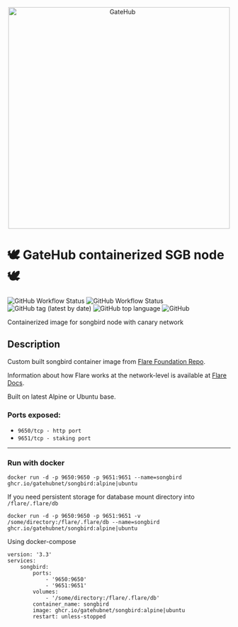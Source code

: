 <p align="center">
    <a href="https://gatehub.net">
      <img src="https://cdn.gatehub.net/img/gatehub_logo_blue.svg" alt="GateHub"/ width="500px">
    </a>
</p>

# 🕊️ **GateHub containerized SGB node** 🕊️
![GitHub Workflow Status](https://img.shields.io/github/workflow/status/gatehubnet/songbird/Docker%20Test?color=blue&label=test&style=plastic)
![GitHub Workflow Status](https://img.shields.io/github/workflow/status/gatehubnet/songbird/Docker%20Image?style=plastic&logo=docker&color=blue)
![GitHub tag (latest by date)](https://img.shields.io/github/v/tag/gatehubnet/songbird?label=latest&style=plastic)
![GitHub top language](https://img.shields.io/github/languages/top/gatehubnet/songbird?color=blue&style=plastic)
![GitHub](https://img.shields.io/github/license/gatehubnet/songbird?color=blue&style=plastic)

Containerized image for songbird node with canary network

## **Description**

Custom built songbird container image from [Flare Foundation Repo](https://github.com/flare-foundation/flare).

Information about how Flare works at the network-level is available at [Flare Docs](https://docs.flare.network/en/).

Built on latest Alpine or Ubuntu base. 

### **Ports exposed:**
- `9650/tcp - http port`
- `9651/tcp - staking port`
---
### **Run with docker**
```
docker run -d -p 9650:9650 -p 9651:9651 --name=songbird ghcr.io/gatehubnet/songbird:alpine|ubuntu
```
If you need persistent storage for database mount directory into `/flare/.flare/db`

```
docker run -d -p 9650:9650 -p 9651:9651 -v /some/directory:/flare/.flare/db --name=songbird ghcr.io/gatehubnet/songbird:alpine|ubuntu
```
Using docker-compose
```
version: '3.3'
services:
    songbird:
        ports:
            - '9650:9650'
            - '9651:9651'
        volumes:
            - '/some/directory:/flare/.flare/db'
        container_name: songbird
        image: ghcr.io/gatehubnet/songbird:alpine|ubuntu
        restart: unless-stopped
```
